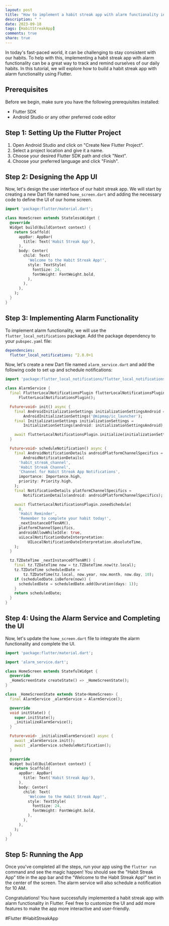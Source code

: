 ```yaml
---
layout: post
title: "How to implement a habit streak app with alarm functionality in Flutter"
description: " "
date: 2023-09-18
tags: [HabitStreakApp]
comments: true
share: true
---
```


In today's fast-paced world, it can be challenging to stay consistent with our habits. To help with this, implementing a habit streak app with alarm functionality can be a great way to track and remind ourselves of our daily habits. In this tutorial, we will explore how to build a habit streak app with alarm functionality using Flutter.

## Prerequisites

Before we begin, make sure you have the following prerequisites installed:

- Flutter SDK
- Android Studio or any other preferred code editor

## Step 1: Setting Up the Flutter Project

1. Open Android Studio and click on "Create New Flutter Project".
2. Select a project location and give it a name.
3. Choose your desired Flutter SDK path and click "Next".
4. Choose your preferred language and click "Finish".

## Step 2: Designing the App UI

Now, let's design the user interface of our habit streak app. We will start by creating a new Dart file named `home_screen.dart` and adding the necessary code to define the UI of our home screen.

```dart
import 'package:flutter/material.dart';

class HomeScreen extends StatelessWidget {
  @override
  Widget build(BuildContext context) {
    return Scaffold(
      appBar: AppBar(
        title: Text('Habit Streak App'),
      ),
      body: Center(
        child: Text(
          'Welcome to the Habit Streak App!',
          style: TextStyle(
            fontSize: 24,
            fontWeight: FontWeight.bold,
          ),
        ),
      ),
    );
  }
}
```

## Step 3: Implementing Alarm Functionality

To implement alarm functionality, we will use the `flutter_local_notifications` package. Add the package dependency to your `pubspec.yaml` file:

```yaml
dependencies:
  flutter_local_notifications: ^2.0.0+1
```

Now, let's create a new Dart file named `alarm_service.dart` and add the following code to set up and schedule notifications:

```dart
import 'package:flutter_local_notifications/flutter_local_notifications.dart';

class AlarmService {
  final FlutterLocalNotificationsPlugin flutterLocalNotificationsPlugin =
      FlutterLocalNotificationsPlugin();

  Future<void> init() async {
    final AndroidInitializationSettings initializationSettingsAndroid =
        AndroidInitializationSettings('@mipmap/ic_launcher');
    final InitializationSettings initializationSettings =
        InitializationSettings(android: initializationSettingsAndroid);

    await flutterLocalNotificationsPlugin.initialize(initializationSettings);
  }

  Future<void> scheduleNotification() async {
    final AndroidNotificationDetails androidPlatformChannelSpecifics =
        AndroidNotificationDetails(
      'habit_streak_channel',
      'Habit Streak Channel',
      'Channel for Habit Streak App Notifications',
      importance: Importance.high,
      priority: Priority.high,
    );
    final NotificationDetails platformChannelSpecifics =
        NotificationDetails(android: androidPlatformChannelSpecifics);

    await flutterLocalNotificationsPlugin.zonedSchedule(
      0,
      'Habit Reminder',
      'Remember to complete your habit today!',
      _nextInstanceOfTenAM(),
      platformChannelSpecifics,
      androidAllowWhileIdle: true,
      uiLocalNotificationDateInterpretation:
          UILocalNotificationDateInterpretation.absoluteTime,
    );
  }

  tz.TZDateTime _nextInstanceOfTenAM() {
    final tz.TZDateTime now = tz.TZDateTime.now(tz.local);
    tz.TZDateTime scheduledDate =
        tz.TZDateTime(tz.local, now.year, now.month, now.day, 10);
    if (scheduledDate.isBefore(now)) {
      scheduledDate = scheduledDate.add(Duration(days: 1));
    }
    return scheduledDate;
  }
}
```

## Step 4: Using the Alarm Service and Completing the UI

Now, let's update the `home_screen.dart` file to integrate the alarm functionality and complete the UI.

```dart
import 'package:flutter/material.dart';

import 'alarm_service.dart';

class HomeScreen extends StatefulWidget {
  @override
  _HomeScreenState createState() => _HomeScreenState();
}

class _HomeScreenState extends State<HomeScreen> {
  final AlarmService _alarmService = AlarmService();

  @override
  void initState() {
    super.initState();
    _initializeAlarmService();
  }

  Future<void> _initializeAlarmService() async {
    await _alarmService.init();
    await _alarmService.scheduleNotification();
  }

  @override
  Widget build(BuildContext context) {
    return Scaffold(
      appBar: AppBar(
        title: Text('Habit Streak App'),
      ),
      body: Center(
        child: Text(
          'Welcome to the Habit Streak App!',
          style: TextStyle(
            fontSize: 24,
            fontWeight: FontWeight.bold,
          ),
        ),
      ),
    );
  }
}
```

## Step 5: Running the App

Once you've completed all the steps, run your app using the `flutter run` command and see the magic happen! You should see the "Habit Streak App" title in the app bar and the "Welcome to the Habit Streak App!" text in the center of the screen. The alarm service will also schedule a notification for 10 AM.

Congratulations! You have successfully implemented a habit streak app with alarm functionality in Flutter. Feel free to customize the UI and add more features to make the app more interactive and user-friendly.

#Flutter #HabitStreakApp